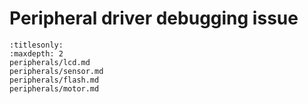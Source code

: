 # Peripheral driver debugging issue

```{toctree}
:titlesonly:
:maxdepth: 2
peripherals/lcd.md
peripherals/sensor.md
peripherals/flash.md
peripherals/motor.md
```
